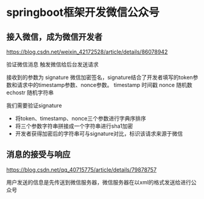# springboot框架开发微信公众号



##  接入微信，成为微信开发者 
https://blog.csdn.net/weixin_42172528/article/details/86078942

验证微信消息
触发微信给后台发送请求

接收到的参数为
signature	微信加密签名，signature结合了开发者填写的token参数和请求中的timestamp参数、nonce参数。
timestamp	时间戳
nonce	随机数
echostr	随机字符串

我们需要验证signature
- 将token、timestamp、nonce三个参数进行字典序排序
- 将三个参数字符串拼接成一个字符串进行sha1加密
- 开发者获得加密后的字符串可与signature对比，标识该请求来源于微信

## 消息的接受与响应
https://blog.csdn.net/qq_40715775/article/details/79878757

用户发送的信息是先传送到微信服务器，微信服务器在以xml的格式发送给进行公众号